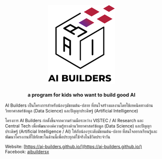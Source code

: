 <p align="center">
  <br>
  <img src="logo-image.png" />
  <br>
</p>

<h3 align="center">
  <p>a program for kids who want to build good AI</p>
</h3>

AI Builders เป็นโครงการสำหรับน้องๆมัธยมต้น-ปลาย ที่สนใจสร้างผลงานโดยใช้เทคนิคทางด้านวิทยาศาสตร์ข้อมูล (Data Science)
และปัญญาประดิษฐ์ (Artificial Intelligence)

โครงการ AI Builders ก่อตั้งขึ้นจากความร่วมมือระหว่าง VISTEC / AI Research และ Central Tech
เพื่อพัฒนาองค์ความรู้ทางด้านวิทยาศาสตร์ข้อมูล (Data Science) และปัญญาประดิษฐ์ (Artificial Intelligence / AI)
ให้กับน้องๆระดับมัธยมต้น-ปลาย ที่สนใจอยากเรียนรู้และพัฒนาโครงงานที่ใช้ทักษะในด้านนี้เพื่อประยุกต์ใช้จริงในชีวิตประจำวัน

Website: [https://ai-builders.github.io/](https://ai-builders.github.io/)
Facebook: [aibuildersx](https://www.facebook.com/aibuildersx)
